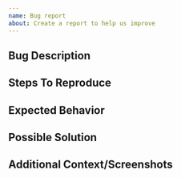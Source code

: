 ```yaml
---
name: Bug report
about: Create a report to help us improve
---
```


## Bug Description
<!--- A clear and concise description of what the bug is. -->

## Steps To Reproduce
<!--- Steps to reproduce the behavior -->

## Expected Behavior
<!--- A clear and concise description of what you expected to happen. -->

## Possible Solution
<!--- Only if you have suggestions on a fix for the bug -->

## Additional Context/Screenshots
<!-- Add any other context about the problem here. If applicable, add screenshots to help explain. -->
